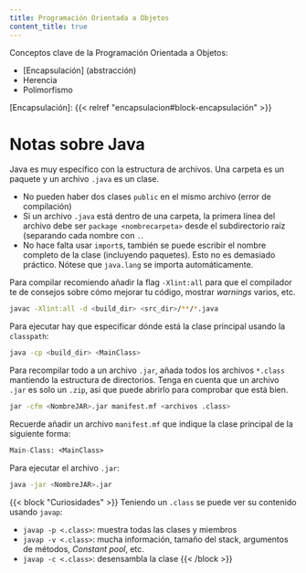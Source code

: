 ```yaml
---
title: Programación Orientada a Objetos
content_title: true
---
```


Conceptos clave de la Programación Orientada a Objetos:

- [Encapsulación] (abstracción)
- Herencia
- Polimorfismo

[Encapsulación]: {{< relref "encapsulacion#block-encapsulación" >}}

# Notas sobre Java

Java es muy específico con la estructura de archivos. Una carpeta es un paquete
y un archivo `.java` es un clase.

- No pueden haber dos clases `public` en el mismo archivo (error de compilación)
- Si un archivo `.java` está dentro de una carpeta, la primera línea del archivo
  debe ser `package <nombrecarpeta>` desde el subdirectorio raíz (separando cada
  nombre con `.`.
- No hace falta usar `import`s, también se puede escribir el nombre completo de
  la clase (incluyendo paquetes). Esto no es demasiado práctico. Nótese que
  `java.lang` se importa automáticamente.

Para compilar recomiendo añadir la flag `-Xlint:all` para que el compilador te
de consejos sobre cómo mejorar tu código, mostrar _warnings_ varios, etc.

```sh {linenos=false}
javac -Xlint:all -d <build_dir> <src_dir>/**/*.java
```

Para ejecutar hay que especificar dónde está la clase principal usando
la `classpath`:

```sh {linenos=false}
java -cp <build_dir> <MainClass>
```

Para recompilar todo a un archivo `.jar`, añada todos los archivos `*.class`
mantiendo la estructura de directorios. Tenga en cuenta que un archivo `.jar` es
solo un `.zip`, asi que puede abrirlo para comprobar que está bien.

```sh {linenos=false}
jar -cfm <NombreJAR>.jar manifest.mf <archivos .class>
```

Recuerde añadir un archivo `manifest.mf` que indique la clase principal de la
siguiente forma:

```mf {linenos=false}
Main-Class: <MainClass>
```

Para ejecutar el archivo `.jar`:

```sh {linenos=false}
java -jar <NombreJAR>.jar
```

{{< block "Curiosidades" >}}
Teniendo un `.class` se puede ver su contenido usando `javap`:

- `javap -p <.class>`: muestra todas las clases y miembros
- `javap -v <.class>`: mucha información, tamaño del stack, argumentos de
  métodos, _Constant pool_, etc.
- `javap -c <.class>`: desensambla la clase
{{< /block >}}

